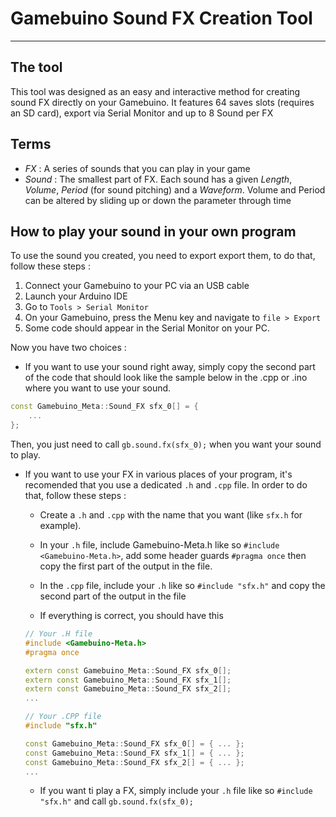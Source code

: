 # Gamebuino Sound FX Creation Tool
---
## The tool
This tool was designed as an easy and interactive method for creating sound FX directly on your Gamebuino. It features 64 saves slots (requires an SD card), export via Serial Monitor and up to 8 Sound per FX
## Terms
- _FX_ : A series of sounds that you can play in your game
- _Sound_ : The smallest part of FX. Each sound has a given *Length*, *Volume*, *Period* (for sound pitching) and a *Waveform*. Volume and Period can be altered by sliding up or down the parameter through time
## How to play your sound in your own program
To use the sound you created, you need to export export them, to do that, follow these steps :
1. Connect your Gamebuino to your PC via an USB cable
2. Launch your Arduino IDE
3. Go to `Tools > Serial Monitor`
4. On your Gamebuino, press the <key>Menu</key> key and navigate to `file > Export`
5. Some code should appear in the Serial Monitor on your PC.

Now you have two choices :
- If you want to use your sound right away, simply copy the second part of the code that should look like the sample below in the .cpp or .ino where you want to use your sound.
```c++
const Gamebuino_Meta::Sound_FX sfx_0[] = {
    ...
};
```
Then, you just need to call `gb.sound.fx(sfx_0);` when you want your sound to play.

- If you want to use your FX in various places of your program, it's recomended that you use a dedicated `.h` and `.cpp` file. In order to do that, follow these steps :
    + Create a `.h` and `.cpp` with the name that you want (like `sfx.h` for example).
    + In your `.h` file, include Gamebuino-Meta.h like so `#include <Gamebuino-Meta.h>`, add some header guards `#pragma once` then copy the first part of the output in the file.
    + In the `.cpp` file, include your `.h` like so   `#include "sfx.h"` and copy the second part of the output in the file

    + If everything is correct, you should have this
    ```c++
    // Your .H file
    #include <Gamebuino-Meta.h>
    #pragma once

    extern const Gamebuino_Meta::Sound_FX sfx_0[];
    extern const Gamebuino_Meta::Sound_FX sfx_1[];
    extern const Gamebuino_Meta::Sound_FX sfx_2[];
    ...

    // Your .CPP file
    #include "sfx.h"

    const Gamebuino_Meta::Sound_FX sfx_0[] = { ... };
    const Gamebuino_Meta::Sound_FX sfx_1[] = { ... };
    const Gamebuino_Meta::Sound_FX sfx_2[] = { ... };
    ...
    ```
    + If you want ti play a FX, simply include your `.h` file like so `#include "sfx.h"` and call `gb.sound.fx(sfx_0);`


